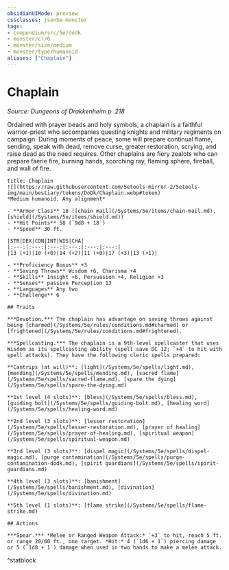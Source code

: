 ```yaml
---
obsidianUIMode: preview
cssclasses: json5e-monster
tags:
- compendium/src/5e/dodk
- monster/cr/6
- monster/size/medium
- monster/type/humanoid
aliases: ["Chaplain"]
---
```

# Chaplain
*Source: Dungeons of Drakkenheim p. 218*  

Ordained with prayer beads and holy symbols, a chaplain is a faithful warrior-priest who accompanies questing knights and military regiments on campaign. During moments of peace, some will prepare continual flame, sending, speak with dead, remove curse, greater restoration, scrying, and raise dead as the need requires. Other chaplains are fiery zealots who can prepare faerie fire, burning hands, scorching ray, flaming sphere, fireball, and wall of fire.

```ad-statblock
title: Chaplain
![](https://raw.githubusercontent.com/5etools-mirror-2/5etools-img/main/bestiary/tokens/DoDk/Chaplain.webp#token)
*Medium humanoid, Any alignment*

- **Armor Class** 18 ([chain mail](/Systems/5e/items/chain-mail.md), [shield](/Systems/5e/items/shield.md))
- **Hit Points** 58 (`9d8 + 18`)
- **Speed** 30 ft.

|STR|DEX|CON|INT|WIS|CHA|
|:---:|:---:|:---:|:---:|:---:|:---:|
|13 (+1)|10 (+0)|14 (+2)|11 (+0)|17 (+3)|13 (+1)|

- **Proficiency Bonus** +3
- **Saving Throws** Wisdom +6, Charisma +4
- **Skills** Insight +6, Persuasion +4, Religion +3
- **Senses** passive Perception 13
- **Languages** Any two
- **Challenge** 6

## Traits

***Devotion.*** The chaplain has advantage on saving throws against being [charmed](/Systems/5e/rules/conditions.md#charmed) or [frightened](/Systems/5e/rules/conditions.md#frightened).

***Spellcasting.*** The chaplain is a 9th-level spellcaster that uses Wisdom as its spellcasting ability (spell save DC 12; `+4` to hit with spell attacks). They have the following cleric spells prepared:

**Cantrips (at will)**: [light](/Systems/5e/spells/light.md), [mending](/Systems/5e/spells/mending.md), [sacred flame](/Systems/5e/spells/sacred-flame.md), [spare the dying](/Systems/5e/spells/spare-the-dying.md)

**1st level (4 slots)**: [bless](/Systems/5e/spells/bless.md), [guiding bolt](/Systems/5e/spells/guiding-bolt.md), [healing word](/Systems/5e/spells/healing-word.md)

**2nd level (3 slots)**: [lesser restoration](/Systems/5e/spells/lesser-restoration.md), [prayer of healing](/Systems/5e/spells/prayer-of-healing.md), [spiritual weapon](/Systems/5e/spells/spiritual-weapon.md)

**3rd level (3 slots)**: [dispel magic](/Systems/5e/spells/dispel-magic.md), [purge contamination](/Systems/5e/spells/purge-contamination-dodk.md), [spirit guardians](/Systems/5e/spells/spirit-guardians.md)

**4th level (3 slots)**: [banishment](/Systems/5e/spells/banishment.md), [divination](/Systems/5e/spells/divination.md)

**5th level (1 slots)**: [flame strike](/Systems/5e/spells/flame-strike.md)

## Actions

***Spear.*** *Melee or Ranged Weapon Attack:* `+3` to hit, reach 5 ft. or range 20/60 ft., one target. *Hit:* 4 (`1d6 + 1`) piercing damage or 5 (`1d8 + 1`) damage when used in two hands to make a melee attack.
```
^statblock